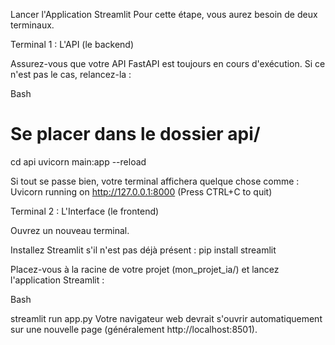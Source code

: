 Lancer l'Application Streamlit
Pour cette étape, vous aurez besoin de deux terminaux.

Terminal 1 : L'API (le backend)

Assurez-vous que votre API FastAPI est toujours en cours d'exécution. Si ce n'est pas le cas, relancez-la :

Bash

# Se placer dans le dossier api/
cd api
uvicorn main:app --reload


Si tout se passe bien, votre terminal affichera quelque chose comme : Uvicorn running on http://127.0.0.1:8000 (Press CTRL+C to quit)


Terminal 2 : L'Interface (le frontend)

Ouvrez un nouveau terminal.

Installez Streamlit s'il n'est pas déjà présent : pip install streamlit

Placez-vous à la racine de votre projet (mon_projet_ia/) et lancez l'application Streamlit :

Bash

streamlit run app.py
Votre navigateur web devrait s'ouvrir automatiquement sur une nouvelle page (généralement http://localhost:8501).